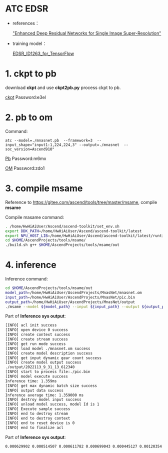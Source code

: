 # ATC EDSR


- references：

    ["Enhanced Deep Residual Networks for Single Image Super-Resolution"](https://arxiv.org/abs/1707.02921)


- training model：
    
    [EDSR_ID1263_for_TensorFlow](https://gitee.com/ascend/ModelZoo-TensorFlow/tree/master/TensorFlow/contrib/cv/EDSR_ID1263_for_TensorFlow)


# 1. ckpt to pb

download **ckpt** and use **ckpt2pb.py** process ckpt to pb.

[ckpt](https://pan.baidu.com/s/1-E3SQAxShCYcIVdkxbg19w)
Password:e3el

# 2. pb to om
Command:
```
atc --model=./mnasnet.pb  --framework=3  --input_shape="input1:1,224,224,3" --output=./mnasnet  --soc_version=Ascend910" 
```
[Pb](https://pan.baidu.com/s/1YhB_1zjYb2dz_h8P_kIGUQ)
Password:m6mx

[OM](https://pan.baidu.com/s/1mKV8wkUBz3KiF8hpxUh9mA)
Password:zdo1

# 3. compile msame
Reference to https://gitee.com/ascend/tools/tree/master/msame, compile **msame** 

Compile masame command:
```bash
. /home/HwHiAiUser/Ascend/ascend-toolkit/set_env.sh
export DDK_PATH=/home/HwHiAiUser/Ascend/ascend-toolkit/latest
export NPU_HOST_LIB=/home/HwHiAiUser/Ascend/ascend-toolkit/latest/runtime/lib64/stub
cd $HOME/AscendProjects/tools/msame/
./build.sh g++ $HOME/AscendProjects/tools/msame/out

```

# 4. inference
Inference command:
```bash
cd $HOME/AscendProjects/tools/msame/out
model_path=/home/HwHiAiUser/AscendProjects/MnasNet/mnasnet.om
input_path=/home/HwHiAiUser/AscendProjects/MnasNet/pic.bin
output_path=/home/HwHiAiUser/AscendProjects/MnasNet/output
./msame --model ${model_path} --input ${input_path} --output ${output_path} --outfmt TXT
```



Part of **Inference sys output**:
```bash
[INFO] acl init success
[INFO] open device 0 success
[INFO] create context success
[INFO] create stream success
[INFO] get run mode success
[INFO] load model ./mnasnet.om success
[INFO] create model description success
[INFO] get input dynamic gear count success
[INFO] create model output success
./output/2022113_9_31_13_612340
[INFO] start to process file:./pic.bin
[INFO] model execute success
Inference time: 1.359ms
[INFO] get max dynamic batch size success
[INFO] output data success
Inference average time: 1.359000 ms
[INFO] destroy model input success
[INFO] unload model success, model Id is 1
[INFO] Execute sample success
[INFO] end to destroy stream
[INFO] end to destroy context
[INFO] end to reset device is 0
[INFO] end to finalize acl

```


Part of **Inference sys output**:
```bash
0.000629902 0.000514507 0.000611782 0.000699043 0.000445127 0.00120354 0.00102234 0.00104713 0.0011034 0.000992775 0.000550747 0.00101948 0.00100136 0.000835419 0.000398874 0.000741005 0.000406742 0.00107861
```
